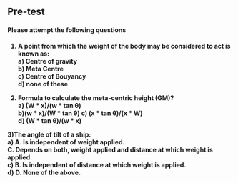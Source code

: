 ## <b> Pre-test
#### Please attempt the following questions

1) A point from which the weight of the body may be considered to act is known as:<br>
<b>a) Centre of gravity<br></b>
b) Meta Centre<br>
c) Centre of Bouyancy<br>
d) none of these<br>

2) Formula to calculate the meta-centric height (GM)?<br>
a) (W * x)/(w * tan &theta;)<br>
<b> b)(w * x)/(W * tan &theta;)</b>
c) (x * tan &theta;)/(x * W)<br>
d) (W * tan &theta;)/(w * x)<br>

3)The angle of tilt of a ship:<br>
a) A.	Is independent of weight applied.<br>
<b>C.	Depends on both, weight applied and distance at which weight is applied. <br></b>
c) B.	Is independent of distance at which weight is applied.<br>
d) D.	None of the above.<br>

